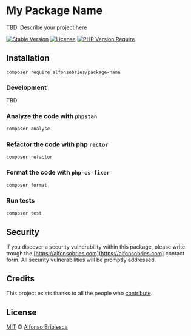# My Package Name

TBD: Describe your project here

[![Stable Version](http://poser.pugx.org/alfonsobries/package-name/v)](https://packagist.org/packages/alfonsobries/package-name) [![License](http://poser.pugx.org/alfonsobries/package-name/license)](https://packagist.org/packages/alfonsobries/package-name) [![PHP Version Require](http://poser.pugx.org/alfonsobries/package-name/require/php)](https://packagist.org/packages/alfonsobries/package-name)

## Installation

```console
composer require alfonsobries/package-name
```

### Development

TBD

### Analyze the code with `phpstan`

```bash
composer analyse
```

### Refactor the code with php `rector`

```bash
composer refactor
```

### Format the code with `php-cs-fixer`

```bash
composer format
```

### Run tests

```bash
composer test
```

## Security

If you discover a security vulnerability within this package, please write trough the [https://alfonsobries.com](https://alfonsobries.com) contact form. All security vulnerabilities will be promptly addressed.

## Credits

This project exists thanks to all the people who [contribute](../../contributors).

## License

[MIT](LICENSE) © [Alfonso Bribiesca](https://alfonsobries.com)
